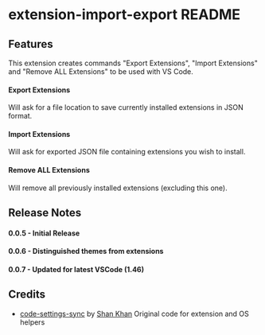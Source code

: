 # extension-import-export README

## Features

This extension creates commands "Export Extensions", "Import Extensions" and "Remove ALL Extensions" to be used with VS Code.

#### Export Extensions
Will ask for a file location to save currently installed extensions in JSON format.

#### Import Extensions
Will ask for exported JSON file containing extensions you wish to install.

#### Remove ALL Extensions
Will remove all previously installed extensions (excluding this one).

## Release Notes
#### 0.0.5 - Initial Release
#### 0.0.6 - Distinguished themes from extensions
#### 0.0.7 - Updated for latest VSCode (1.46)

## Credits

- [code-settings-sync](https://github.com/shanalikhan/code-settings-sync) by [Shan Khan](https://github.com/shanalikhan)
Original code for extension and OS helpers
